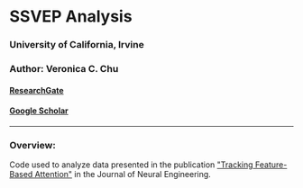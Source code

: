 # SSVEP Analysis
### University of California, Irvine

### Author: Veronica C. Chu
#### [ResearchGate](https://www.researchgate.net/profile/Veronica_Chu)
#### [Google Scholar](https://scholar.google.com/citations?user=yEuvW6MAAAAJ&hl=en&oi=sra)

----

### Overview: 
Code used to analyze data presented in the publication ["Tracking Feature-Based Attention"](https://doi.org/10.1088/1741-2552/aaed17) in the Journal of Neural Engineering.